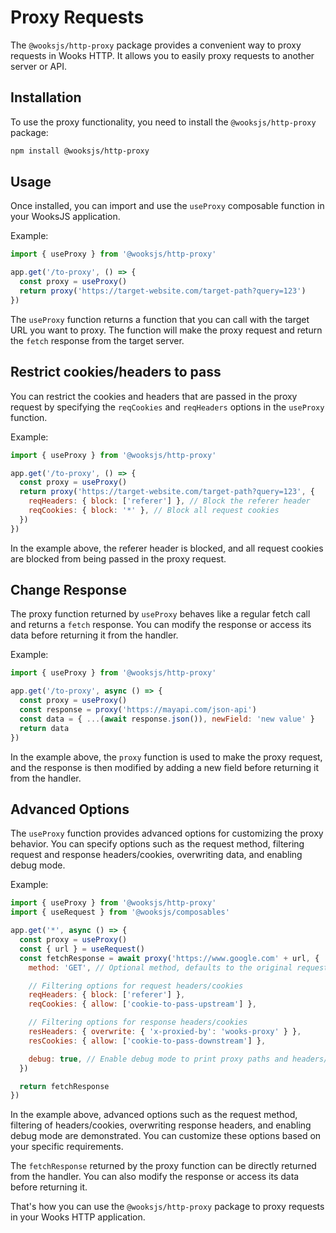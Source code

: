 # Proxy Requests

The `@wooksjs/http-proxy` package provides a convenient way to proxy requests in Wooks HTTP.
It allows you to easily proxy requests to another server or API.

## Installation

To use the proxy functionality, you need to install the `@wooksjs/http-proxy` package:

```bash
npm install @wooksjs/http-proxy
```

## Usage

Once installed, you can import and use the `useProxy` composable function in your WooksJS application.

Example:

```js
import { useProxy } from '@wooksjs/http-proxy'

app.get('/to-proxy', () => {
  const proxy = useProxy()
  return proxy('https://target-website.com/target-path?query=123')
})
```

The `useProxy` function returns a function that you can call with the target URL you want to proxy.
The function will make the proxy request and return the `fetch` response from the target server.

## Restrict cookies/headers to pass

You can restrict the cookies and headers that are passed in the proxy request by specifying
the `reqCookies` and `reqHeaders` options in the `useProxy` function.

Example:

```js
import { useProxy } from '@wooksjs/http-proxy'

app.get('/to-proxy', () => {
  const proxy = useProxy()
  return proxy('https://target-website.com/target-path?query=123', {
    reqHeaders: { block: ['referer'] }, // Block the referer header
    reqCookies: { block: '*' }, // Block all request cookies
  })
})
```

In the example above, the referer header is blocked, and all request cookies are blocked from being passed in the proxy request.

## Change Response

The proxy function returned by `useProxy` behaves like a regular fetch call and returns a `fetch` response.
You can modify the response or access its data before returning it from the handler.

Example:

```js
import { useProxy } from '@wooksjs/http-proxy'

app.get('/to-proxy', async () => {
  const proxy = useProxy()
  const response = proxy('https://mayapi.com/json-api')
  const data = { ...(await response.json()), newField: 'new value' }
  return data
})
```

In the example above, the `proxy` function is used to make the proxy request,
and the response is then modified by adding a new field before returning it from the handler.

## Advanced Options

The `useProxy` function provides advanced options for customizing the proxy behavior.
You can specify options such as the request method, filtering request and response headers/cookies, overwriting data, and enabling debug mode.

Example:

```js
import { useProxy } from '@wooksjs/http-proxy'
import { useRequest } from '@wooksjs/composables'

app.get('*', async () => {
  const proxy = useProxy()
  const { url } = useRequest()
  const fetchResponse = await proxy('https://www.google.com' + url, {
    method: 'GET', // Optional method, defaults to the original request method

    // Filtering options for request headers/cookies
    reqHeaders: { block: ['referer'] },
    reqCookies: { allow: ['cookie-to-pass-upstream'] },

    // Filtering options for response headers/cookies
    resHeaders: { overwrite: { 'x-proxied-by': 'wooks-proxy' } },
    resCookies: { allow: ['cookie-to-pass-downstream'] },

    debug: true, // Enable debug mode to print proxy paths and headers/cookies
  })

  return fetchResponse
})
```

In the example above, advanced options such as the request method, filtering of headers/cookies, overwriting response headers,
and enabling debug mode are demonstrated. You can customize these options based on your specific requirements.

The `fetchResponse` returned by the proxy function can be directly returned from the handler.
You can also modify the response or access its data before returning it.

That's how you can use the `@wooksjs/http-proxy` package to proxy requests in your Wooks HTTP application.
